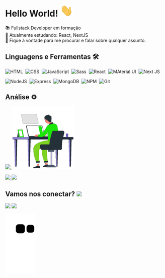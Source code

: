 # Hello World! <img src=https://raw.githubusercontent.com/ABSphreak/ABSphreak/master/gifs/Hi.gif width="40">

📚 Fullstack Developer em formação\
🌱 Atualmente estudando: React, NextJS\
💬 Fique à vontade para me procurar e falar sobre qualquer assunto.

## Linguagens e Ferramentas 🛠

![HTML](https://img.shields.io/badge/HTML-E34F26?style=flat&logo=html5&logoColor=white)&nbsp;
![CSS](https://img.shields.io/badge/CSS-1572B6?style=flat&logo=css3&logoColor=white)&nbsp;
![JavaScript](https://img.shields.io/badge/JavaScript-323330?style=flat&logo=javascript&logoColor=F7DF1E)&nbsp;
![Sass](https://img.shields.io/badge/Sass-CC6699?style=flat&logo=sass&logoColor=white)&nbsp;
![React](https://img.shields.io/badge/react-%2320232a.svg?style=flat&logo=react&logoColor=%2361DAFB)&nbsp;
![MAterial UI](https://img.shields.io/badge/Material%20UI-007FFF?style=flat&logo=mui&logoColor=white)&nbsp;
![Next JS](https://img.shields.io/badge/Next-black?style=flat&logo=next.js&logoColor=white)

![NodeJS](https://img.shields.io/badge/NodeJS-339933?style=flat&logo=nodedotjs&logoColor=white)&nbsp;
![Express](https://img.shields.io/badge/Express-000000?style=flat&logo=express&logoColor=white)&nbsp;
![MongoDB](https://img.shields.io/badge/MongoDB-%234ea94b.svg?style=flat&logo=mongodb&logoColor=white)&nbsp;
![NPM](https://img.shields.io/badge/npm-CB3837?style=flat&logo=npm&logoColor=white)&nbsp;
![Git](https://img.shields.io/badge/git-%23F05033.svg?style=flat&logo=git&logoColor=white)&nbsp;

## Análise ⚙️
<p align="left">
  <a href="#!">
    <img height="180em" src="https://github-readme-streak-stats.herokuapp.com?user=idomelo&theme=chartreuse-dark&date_format=j%20M%5B%20Y%5D"/>
    <img height="200em" src="./man_programming.gif"/>
  </a>
</p>

<p align="left">
  <a href="#!">
    <img height="180em" src="https://github-readme-stats.vercel.app/api/?username=idomelo&count_private=true&show_icons=true&theme=chartreuse-dark"/>
    <img height="180em" src="https://github-readme-stats.vercel.app/api/top-langs/?username=idomelo&layout=compact&langs_count=8&theme=chartreuse-dark&hide=HCL"/>
  </a>
</p>

## Vamos nos conectar? <img src=https://emojipedia-us.s3.dualstack.us-west-1.amazonaws.com/thumbs/160/apple/285/handshake_1f91d.png width="30">

  
<div align="left">
  <a href = "mailto:idomelo123@gmail.com"><img src="https://img.shields.io/badge/idomelo123@gmail.com-D14836?style=for-the-badge&logo=gmail&logoColor=white"></a>
  <a href="https://www.linkedin.com/in/idomelo"><img src="https://img.shields.io/badge/idomelo-0077B5?style=for-the-badge&logo=linkedin&logoColor=white"></a><br>

  ![Snake animation](https://github.com/idomelo/idomelo/blob/output/github-contribution-grid-snake.svg)
</div>
